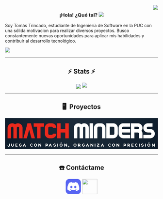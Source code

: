 <img align="right" src="https://visitor-badge.laobi.icu/badge?page_id=TTrincado.TTrincado" />
<h3 align="center"> ¡Hola! ¿Qué tal? <img src="https://raw.githubusercontent.com/verma-anushka/verma-anushka/master/gifs/wave.gif" width="30px"></h4>
Soy Tomás Trincado, estudiante de Ingeniería de Software en la PUC con una sólida motivacion para realizar diversos proyectos. Busco constantemente nuevas oportunidades para aplicar mis habilidades y contribuir al desarrollo tecnológico. 

<p>

  <img src="https://github.com/Anmol-Baranwal/Cool-GIFs-For-GitHub/assets/74038190/80728820-e06b-4f96-9c9e-9df46f0cc0a5">
</p>

---

<h2 align="center">⚡ Stats ⚡</h2>

<p align="center">
  <img height=190 align="center" src="https://github-readme-stats.vercel.app/api?username=TTrincado&theme=tokyonight&show_icons=true&hide=stars,prs&hide_rank=true" />
  <img height=100 src="https://github-readme-stats.vercel.app/api/top-langs/?username=TTrincado&count_private=true&hide=scss,,ejs&theme=tokyonight&line_height=12">

</p>

---
<h2 align="center">🖥 &nbsp;Proyectos</h2>
<img src="images/mm_logo2.png"/>

---

<h2 align="center">☎️&nbsp;Contáctame</h2>

<p align=center>
  <a href="http://discordapp.com/users/ttrincado"><img src="https://github.com/tandpfun/skill-icons/raw/main/icons/Discord.svg" width="50px" height="50px"></a>
  <a href="https://t.me/TTrincado"><img src="https://www.svgrepo.com/show/349527/telegram.svg" width="50px" height="50px"></a>
</p>

